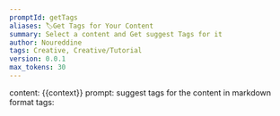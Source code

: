 ```yaml
---
promptId: getTags
aliases: 🏷️Get Tags for Your Content
summary: Select a content and Get suggest Tags for it
author: Noureddine
tags: Creative, Creative/Tutorial
version: 0.0.1
max_tokens: 30
---
```

content: 
{{context}}
prompt:
suggest tags for the content in markdown format
tags: